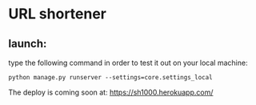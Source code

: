  # URL shortener
 
 ## launch:
 type the following command in order to test it out on your local machine: 
 
 `python manage.py runserver --settings=core.settings_local`
 
 The deploy is coming soon at:
 https://sh1000.herokuapp.com/